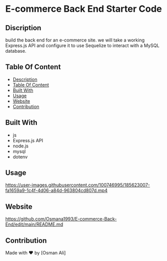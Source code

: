 # E-commerce Back End Starter Code

## Discription
build the back end for an e-commerce site. we will take a working Express.js API and configure it to use Sequelize to interact with a MySQL database.
## Table Of Content
- [Description](#description)
- [Table Of Content](#table-of-content)
- [Built With](#built-with)
- [Usage](#usage)
- [Website](#website)
- [Contribution](#contribution)

## Built With
* js
* Express.js API
* node.js
* mysql
* dotenv

## Usage





https://user-images.githubusercontent.com/100746995/185623007-fa1659a9-1c4f-4d06-a84d-963804cd807d.mp4


## Website
 https://github.com/Osmana1993/E-commerce-Back-End/edit/main/README.md
## Contribution
Made with ❤️ by [Osman Ali]
